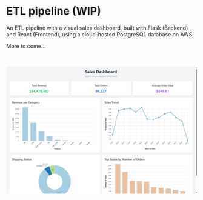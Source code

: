 # ETL pipeline (WIP)

An ETL pipeline with a visual sales dashboard, built with Flask (Backend) and React (Frontend), using a cloud-hosted PostgreSQL database on AWS.

More to come...

<p>&nbsp;</p>

<img src="./client/images/Dashboard.png" alt="Dashboard preview" />
